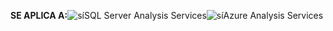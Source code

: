 **SE APLICA A:**![sí](media/yes.png)SQL Server Analysis Services![sí](media/yes.png)Azure Analysis Services